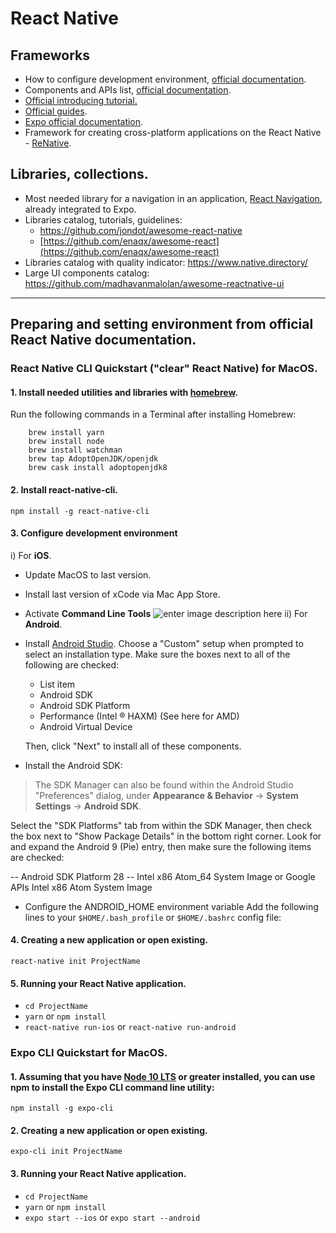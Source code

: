# React Native

## Frameworks
 - How to configure development environment, [official documentation](https://facebook.github.io/react-native/docs/getting-started.html).
 - Components and APIs list, [official documentation](https://facebook.github.io/react-native/docs/activityindicator). 
 - [Official introducing tutorial.](https://facebook.github.io/react-native/docs/tutorial)
 - [Official guides](https://facebook.github.io/react-native/docs/optimizing-flatlist-configuration).
 - [Expo official documentation](https://docs.expo.io/versions/latest/).
 - Framework for creating cross-platform applications on the React Native - [ReNative](https://github.com/pavjacko/renative#readme).
 
 ## Libraries, collections.
 - Most needed library for a navigation in an application, [React Navigation](https://reactnavigation.org/docs/en/getting-started.html), already integrated to Expo.
 - Libraries catalog, tutorials, guidelines: 
	 - https://github.com/jondot/awesome-react-native  
	 - [https://github.com/enaqx/awesome-react](https://github.com/enaqx/awesome-react)
 - Libraries catalog with quality indicator: https://www.native.directory/
 - Large UI components catalog: https://github.com/madhavanmalolan/awesome-reactnative-ui

---

## Preparing and setting environment from official React Native documentation.

### React Native CLI Quickstart ("clear" React Native) for MacOS.

#### 1. Install needed utilities and libraries with [homebrew](https://brew.sh/).
Run the following commands in a Terminal after installing Homebrew:

	    brew install yarn
        brew install node
        brew install watchman
        brew tap AdoptOpenJDK/openjdk
        brew cask install adoptopenjdk8

 #### 2. Install react-native-cli.
`npm install -g react-native-cli`

 #### 3. Configure development environment
   i) For **iOS**.
- Update MacOS to last version.
- Install last version of xCode via Mac App Store.
- Activate **Command Line Tools** 
 ![enter image description here](https://facebook.github.io/react-native/docs/assets/GettingStartedXcodeCommandLineTools.png)
 ii) For **Android**.
 - Install [Android Studio](https://developer.android.com/studio/index.html). Choose a "Custom" setup when prompted to select an installation type. Make sure the boxes next to all of the following are checked:
 
	 - List item
	 - Android SDK
	 - Android SDK Platform
	 - Performance (Intel ® HAXM) (See here for AMD)
	 - Android Virtual Device
 
	 Then, click "Next" to install all of these components.
 - Install the Android SDK:

>  The SDK Manager can also be found within the Android Studio
> "Preferences" dialog, under **Appearance & Behavior** → **System
> Settings** → **Android SDK**.
> 
Select the "SDK Platforms" tab from within the SDK Manager, then check the box next to "Show Package Details" in the bottom right corner. Look for and expand the Android 9 (Pie) entry, then make sure the following items are checked:

 -- Android SDK Platform 28
 -- Intel x86 Atom_64 System Image or Google APIs Intel x86 Atom System Image

 - Configure the ANDROID_HOME environment variable
 Add the following lines to your `$HOME/.bash_profile` or `$HOME/.bashrc` config file:

 #### 4. Creating a new application or open existing.
 `react-native init ProjectName` 

 #### 5. Running your React Native application.

 - `cd ProjectName`
 - `yarn` or `npm install`
 - `react-native run-ios` or `react-native run-android`


### Expo CLI Quickstart  for MacOS.

#### 1. Assuming that you have [Node 10 LTS](https://nodejs.org/en/download/) or greater installed, you can use npm to install the Expo CLI command line utility:

    npm install -g expo-cli
#### 2. Creating a new application or open existing.
 `expo-cli init ProjectName` 

#### 3. Running your React Native application.
 - `cd ProjectName`
 - `yarn` or `npm install`
 - `expo start --ios` or `expo start --android`